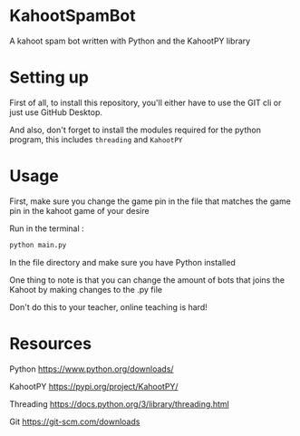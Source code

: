 # KahootSpamBot
A kahoot spam bot written with Python and the KahootPY library


# Setting up

First of all, to install this repository, you'll either have to use the GIT cli or just use GitHub Desktop.

And also, don't forget to install the modules required for the python program, this includes `threading` and `KahootPY`

# Usage

First, make sure you change the game pin in the file that matches the game pin in the kahoot game of your desire

Run in the terminal :
```bash
python main.py
```
In the file directory and make sure you have Python installed

One thing to note is that you can change the amount of bots that joins the Kahoot by making changes to the .py file

Don't do this to your teacher, online teaching is hard!

# Resources

Python https://www.python.org/downloads/

KahootPY https://pypi.org/project/KahootPY/

Threading https://docs.python.org/3/library/threading.html

Git https://git-scm.com/downloads
